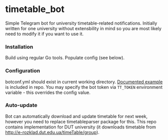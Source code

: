 # timetable_bot

Simple Telegram bot for university timetable-related notifications. 
Initially written for one university without extensbility in mind so you
are most likely need to modify it if you want to use it.

### Installation

Build using regular Go tools.
Populate config (see below).

### Configuration

botconf.yml should exist in current working directory.
[Documented example](botconf.example.yml) is included in repo.
You may specify the bot token via `TT_TOKEN` environment variable -
this overrides the config value.

### Auto-update

Bot can automatically download and update timetable for next week,
however you need to replace timetableparser package for this. This repo
contains implementation for DUT university (it downloads timetable
from http://e-rozklad.dut.edu.ua/timeTable/group).
